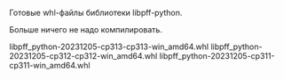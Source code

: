 Готовые whl-файлы библиотеки libpff-python.

Больше ничего не надо компилировать.

libpff_python-20231205-cp313-cp313-win_amd64.whl
libpff_python-20231205-cp312-cp312-win_amd64.whl
libpff_python-20231205-cp311-cp311-win_amd64.whl
